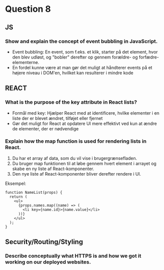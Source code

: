 # Question 8

## JS

### Show and explain the concept of event bubbling in JavaScript.
* Event bubbling: En event, som f.eks. et klik, starter på det element, hvor den blev udløst, og "bobler" derefter op gennem forældre- og forfædre-elementerne.
* En fordel kunne være at man gør det muligt at håndterer events på et højere niveau i DOM'en, hvilket kan resulterer i mindre kode



## REACT

### What is the purpose of the key attribute in React lists?
* Formål med key: Hjælper React med at identificere, hvilke elementer i en liste der er blevet ændret, tilføjet eller fjernet
* Gør det muligt for React at opdatere UI mere effektivt ved kun at ændre de elementer, der er nødvendige

### Explain how the map function is used for rendering lists in React.
1. Du har et array af data, som du vil vise i brugergrænsefladen.
2. Du bruger map funktionen til at løbe gennem hvert element i arrayet og skabe en ny liste af React-komponenter.
3. Den nye liste af React-komponenter bliver derefter rendere i UI.

Eksempel:
```
function NameList(props) {
  return (
    <ul>
      {props.names.map((name) => (
        <li key={name.id}>{name.value}</li>
      ))}
    </ul>
  );
}

```

## Security/Routing/Styling
### Describe conceptually what HTTPS is and how we got it working on our deployed websites.
